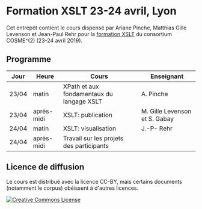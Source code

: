 # Formation XSLT 23-24 avril, Lyon

Cet entrepôt contient le cours dispensé par Ariane Pinche, Matthias Gille Levenson et Jean-Paul Rehr pour la [formation XSLT](https://cosme.hypotheses.org/1117) du consortium COSME^(2) (23-24 avril 2019).

## Programme


| Jour | Heure | Cours | Enseignant |
|---|---|---|---|
| 23/04 | matin | XPath et aux fondamentaux du langage XSLT | A. Pinche |
| 23/04 | après-midi | XSLT: publication | M. Gille Levenson et S. Gabay |
| 24/04 | matin | XSLT: visualisation | J.-P- Rehr |
| 24/04 | après-midi | Travail sur les projets des participants |  |


## Licence de diffusion

Le cours est distribué avec la licence CC-BY, mais certains documents (notamment le corpus) obéissent à d'autres licences.


<a rel="license" href="https://creativecommons.org/licenses/by/2.0"><img alt="Creative Commons License" style="border-width:0" src="https://i.creativecommons.org/l/by/2.0/88x31.png" /></a><br />
